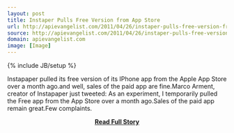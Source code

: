 ```yaml
---
layout: post
title: Instaper Pulls Free Version from App Store
url: http://apievangelist.com/2011/04/26/instaper-pulls-free-version-from-app-store/
source: http://apievangelist.com/2011/04/26/instaper-pulls-free-version-from-app-store/
domain: apievangelist.com
image: [Image]
---
```

{% include JB/setup %}<p>Instapaper pulled its free version of its IPhone app from the Apple App Store over a month ago.and well, sales of the paid app are fine.Marco Arment, creator of Instapaper just tweeted:
As an experiment, I temporarily pulled the Free app from the App Store over a month ago.Sales of the paid app remain great.Few complaints.</p>
<center><p><a href="http://apievangelist.com/2011/04/26/instaper-pulls-free-version-from-app-store/" style='padding:25px; font-sze:18px; font-weight: bold;'>Read Full Story</a></p></center>
